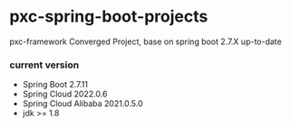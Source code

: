 # pxc-spring-boot-projects

pxc-framework Converged Project, base on spring boot 2.7.X up-to-date

### current version

- Spring Boot 2.7.11
- Spring Cloud 2022.0.6
- Spring Cloud Alibaba 2021.0.5.0
- jdk >= 1.8
